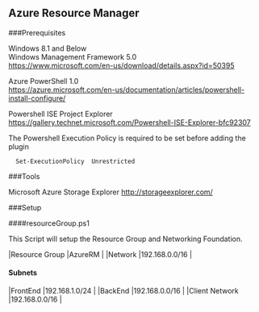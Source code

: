 ## Azure Resource Manager 

###Prerequisites

Windows 8.1 and Below   
Windows Management Framework 5.0   
https://www.microsoft.com/en-us/download/details.aspx?id=50395


Azure PowerShell 1.0   
https://azure.microsoft.com/en-us/documentation/articles/powershell-install-configure/

Powershell ISE Project Explorer    
https://gallery.technet.microsoft.com/Powershell-ISE-Explorer-bfc92307

The Powershell Execution Policy is required to be set before adding the plugin

````
  Set-ExecutionPolicy  Unrestricted
````
###Tools

Microsoft Azure Storage Explorer
http://storageexplorer.com/

###Setup 

####resourceGroup.ps1

This Script will setup the Resource Group and Networking Foundation.


|Resource Group |AzureRM          |
|Network        |192.168.0.0/16   |

#### Subnets 

|FrontEnd         |192.168.1.0/24   |
|BackEnd          |192.168.0.0/16   |
|Client Network   |192.168.0.0/16   |


